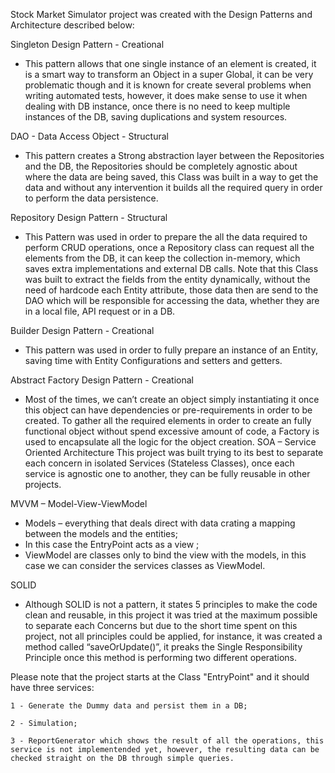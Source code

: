 Stock Market Simulator project was created with the Design Patterns and Architecture described below:

Singleton Design Pattern - Creational

-	This pattern allows that one single instance of an element is created, it is a smart way to transform an Object in a super Global, it can be very problematic though and it is known for create several problems when writing automated tests, however, it does make sense to use it when dealing with DB instance, once there is no need to keep multiple instances of the DB, saving duplications and system resources.

DAO - Data Access Object - Structural

-	This pattern creates a Strong abstraction layer between the Repositories and the DB, the Repositories should be completely agnostic about where the data are being saved, this Class was built in a way to get the data and without any intervention it builds all the required query in order to perform the data persistence.

Repository Design Pattern - Structural

-	This Pattern was used in order to prepare the all the data required to perform CRUD operations, once a Repository class can request all the elements from the DB, it can keep the collection in-memory, which saves extra implementations and external DB calls. Note that this Class was built to extract the fields from the entity dynamically, without the need of hardcode each Entity attribute, those data then are send to the DAO which will be responsible for accessing the data, whether they are in a local file, API request or in a DB.

Builder Design Pattern - Creational

-	This pattern was used in order to fully prepare an instance of an Entity, saving time with Entity Configurations and setters and getters.

Abstract Factory Design Pattern - Creational

-	Most of the times, we can’t create an object simply instantiating it once this object can have dependencies or pre-requirements in order to be created. To gather all the required elements in order to create an fully functional object without spend excessive amount of code, a Factory is used to encapsulate all the logic for the object creation.
SOA – Service Oriented Architecture
	This project was built trying to its best to separate each concern in isolated Services (Stateless Classes), once each service is agnostic one to another, they can be fully reusable in other projects.
	
MVVM – Model-View-ViewModel

-	Models – everything that deals direct with data crating a mapping between the models and the entities;
-	In this case the EntryPoint acts as a view ;
-	ViewModel are classes only to bind the view with the models, in this case we can consider the services classes as ViewModel.

SOLID

-	Although SOLID is not a pattern, it states 5 principles to make the code clean and reusable, in this project it was tried at the maximum possible to separate each Concerns but due to the short time spent on this project, not all principles could be applied, for instance, it was created a method called “saveOrUpdate()”, it preaks the Single Responsibility Principle once this method is performing two different operations.

Please note that the project starts at the Class "EntryPoint" and it should have three services:

	1 - Generate the Dummy data and persist them in a DB;
	
	2 - Simulation;
	
	3 - ReportGenerator which shows the result of all the operations, this service is not implementended yet, however, the resulting data can be checked straight on the DB through simple queries.
